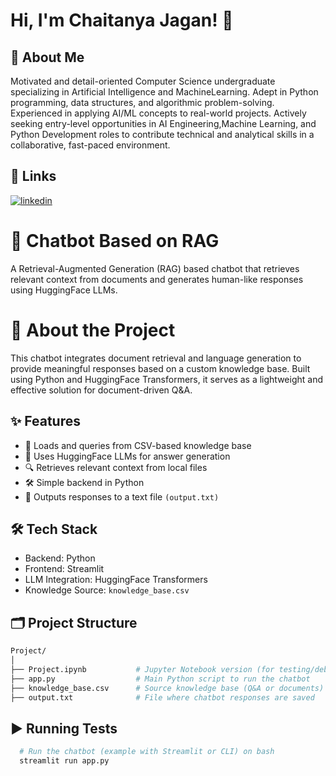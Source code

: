 # Hi, I'm Chaitanya Jagan! 👋
## 🚀 About Me
Motivated and detail-oriented Computer Science undergraduate specializing in Artificial Intelligence and MachineLearning. Adept in Python programming, data structures, and algorithmic problem-solving. Experienced in applying AI/ML concepts to real-world projects. Actively seeking entry-level opportunities in AI Engineering,Machine Learning, and Python Development roles to contribute technical and analytical skills in a collaborative, fast-paced environment.

## 🔗 Links
[![linkedin](https://img.shields.io/badge/linkedin-0A66C2?style=for-the-badge&logo=linkedin&logoColor=white)](http://www.linkedin.com/in/chaitanyajagan)

# 🤖 Chatbot Based on RAG
A Retrieval-Augmented Generation (RAG) based chatbot that retrieves relevant context from documents and generates human-like responses using HuggingFace LLMs.

# 📖 About the Project
This chatbot integrates document retrieval and language generation to provide meaningful responses based on a custom knowledge base. Built using Python and HuggingFace Transformers, it serves as a lightweight and effective solution for document-driven Q&A.

## ✨ Features
- 📄 Loads and queries from CSV-based knowledge base
- 🧠 Uses HuggingFace LLMs for answer generation
- 🔍 Retrieves relevant context from local files
- 🛠️ Simple backend in Python
- 💬 Outputs responses to a text file `(output.txt)`


## 🛠 Tech Stack
- Backend: Python
- Frontend: Streamlit
- LLM Integration: HuggingFace Transformers
- Knowledge Source: ` knowledge_base.csv `

## 🗂️ Project Structure
```bash
Project/
│
├── Project.ipynb           # Jupyter Notebook version (for testing/debugging)
├── app.py                  # Main Python script to run the chatbot
├── knowledge_base.csv      # Source knowledge base (Q&A or documents)
├── output.txt              # File where chatbot responses are saved
```

## ▶️ Running Tests

```bash
  # Run the chatbot (example with Streamlit or CLI) on bash
  streamlit run app.py
```
